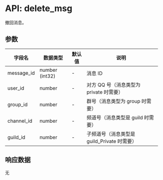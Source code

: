 # API: delete_msg

撤回消息。

## 参数

| 字段名      | 数据类型       | 默认值 | 说明                              |
|-------------|----------------|--------|-----------------------------------|
| message_id  | number (int32) | -      | 消息 ID                           |
| user_id     | number         | -      | 对方 QQ 号（消息类型为 private 时需要） |
| group_id    | number         | -      | 群号（消息类型为 group 时需要）       |
| channel_id  | number         | -      | 频道号（消息类型是 guild 时需要）     |
| guild_id    | number         | -      | 子频道号（消息类型是 guild_Private 时需要） |

## 响应数据

无